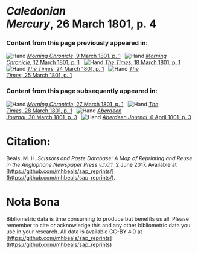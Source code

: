 # *Caledonian Mercury*, 26 March 1801, p. 4  
  
### Content from this page previously appeared in:  
![Hand](http://scissorsandpaste.net/wp-content/uploads/2017/06/smallhandpointer.png) [*Morning Chronicle*, 9 March 1801, p. 1](https://mhbeals.github.io/sap_html/Morning-Chronicle/Morning-Chronicle-9-March-1801-p-1)  
![Hand](http://scissorsandpaste.net/wp-content/uploads/2017/06/smallhandpointer.png) [*Morning Chronicle*, 12 March 1801, p. 1](https://mhbeals.github.io/sap_html/Morning-Chronicle/Morning-Chronicle-12-March-1801-p-1)  
![Hand](http://scissorsandpaste.net/wp-content/uploads/2017/06/smallhandpointer.png) [*The Times*, 18 March 1801, p. 1](https://mhbeals.github.io/sap_html/The-Times/The-Times-18-March-1801-p-1)  
![Hand](http://scissorsandpaste.net/wp-content/uploads/2017/06/smallhandpointer.png) [*The Times*, 24 March 1801, p. 1](https://mhbeals.github.io/sap_html/The-Times/The-Times-24-March-1801-p-1)  
![Hand](http://scissorsandpaste.net/wp-content/uploads/2017/06/smallhandpointer.png) [*The Times*, 25 March 1801, p. 1](https://mhbeals.github.io/sap_html/The-Times/The-Times-25-March-1801-p-1)  
  
### Content from this page subsequently appeared in:  
![Hand](http://scissorsandpaste.net/wp-content/uploads/2017/06/smallhandpointer.png) [*Morning Chronicle*, 27 March 1801, p. 1](https://mhbeals.github.io/sap_html/Morning-Chronicle/Morning-Chronicle-27-March-1801-p-1)  
![Hand](http://scissorsandpaste.net/wp-content/uploads/2017/06/smallhandpointer.png) [*The Times*, 28 March 1801, p. 1](https://mhbeals.github.io/sap_html/The-Times/The-Times-28-March-1801-p-1)  
![Hand](http://scissorsandpaste.net/wp-content/uploads/2017/06/smallhandpointer.png) [*Aberdeen Journal*, 30 March 1801, p. 3](https://mhbeals.github.io/sap_html/Aberdeen-Journal/Aberdeen-Journal-30-March-1801-p-3)  
![Hand](http://scissorsandpaste.net/wp-content/uploads/2017/06/smallhandpointer.png) [*Aberdeen Journal*, 6 April 1801, p. 3](https://mhbeals.github.io/sap_html/Aberdeen-Journal/Aberdeen-Journal-6-April-1801-p-3)  


# Citation: 

Beals. M. H. *Scissors and Paste Database: A Map of Reprinting and Reuse in the Anglophone Newspaper Press v.1.0.1.* 2 June 2017. Available at [https://github.com/mhbeals/sap_reprints/](https://github.com/mhbeals/sap_reprints/). 

# Nota Bona

Bibliometric data is time consuming to produce but benefits us all. Please remember to cite or acknowledge this and any other bibliometric data you use in your research. All data is available CC-BY 4.0 at [https://github.com/mhbeals/sap_reprints](https://github.com/mhbeals/sap_reprints)